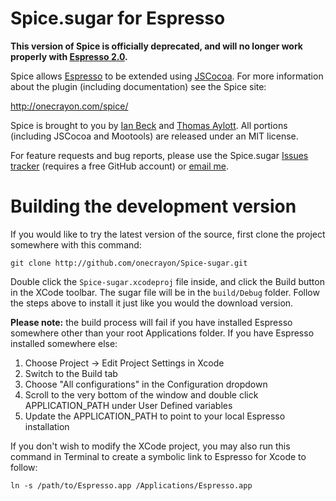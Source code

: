 Spice.sugar for Espresso
========================

**This version of Spice is officially deprecated, and will
no longer work properly with [Espresso 2.0](http://macrabbit.com/espresso/2/).**

Spice allows [Espresso][esp] to be extended using [JSCocoa][jsc]. For more
information about the plugin (including documentation) see the Spice site:

<http://onecrayon.com/spice/>

   [esp]: http://macrabbit.com/espresso/
   [jsc]: http://inexdo.com/JSCocoa

Spice is brought to you by [Ian Beck][crayon] and
[Thomas Aylott][subtle]. All portions (including JSCocoa and
Mootools) are released under an MIT license.

   [crayon]: http://onecrayon.com/
   [subtle]: http://subtlegradient.com/

For feature requests and bug reports, please use the Spice.sugar
[Issues tracker][issues] (requires a free GitHub account) or [email me](http://onecrayon.com/about/contact/).

   [issues]: http://github.com/onecrayon/Spice-sugar/issues

Building the development version
================================

If you would like to try the latest version of the source, first clone
the project somewhere with this command:

    git clone http://github.com/onecrayon/Spice-sugar.git

Double click the `Spice-sugar.xcodeproj` file inside, and click
the Build button in the XCode toolbar.  The sugar file will be in the
`build/Debug` folder.  Follow the steps above to install it just like you
would the download version.

**Please note:** the build process will fail if you have installed Espresso
somewhere other than your root Applications folder.  If you have Espresso
installed somewhere else:

1. Choose Project &rarr; Edit Project Settings in Xcode
2. Switch to the Build tab
3. Choose "All configurations" in the Configuration dropdown
4. Scroll to the very bottom of the window and double click APPLICATION\_PATH
   under User Defined variables
5. Update the APPLICATION\_PATH to point to your local Espresso installation

If you don't wish to modify the XCode project, you may also run this command
in Terminal to create a symbolic link to Espresso for Xcode to follow:

    ln -s /path/to/Espresso.app /Applications/Espresso.app
